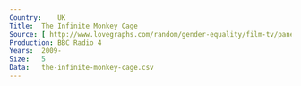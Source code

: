 ```yaml
---
Country:	UK
Title:	The Infinite Monkey Cage
Source:	[ http://www.lovegraphs.com/random/gender-equality/film-tv/panel-shows.html ]
Production:	BBC Radio 4
Years:	2009-
Size:	5
Data:	the-infinite-monkey-cage.csv
---
```

